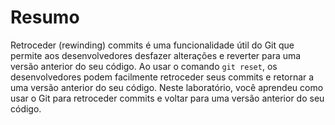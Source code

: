 # Resumo

Retroceder (rewinding) commits é uma funcionalidade útil do Git que permite aos desenvolvedores desfazer alterações e reverter para uma versão anterior do seu código. Ao usar o comando `git reset`, os desenvolvedores podem facilmente retroceder seus commits e retornar a uma versão anterior do seu código. Neste laboratório, você aprendeu como usar o Git para retroceder commits e voltar para uma versão anterior do seu código.
